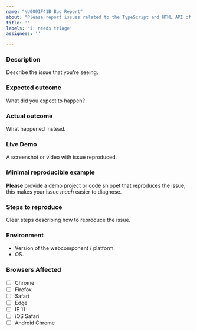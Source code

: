 ```yaml
---
name: "\U0001F41B Bug Report"
about: "Please report issues related to the TypeScript and HTML API of Vaadin components here."
title: ''
labels: 'i: needs triage'
assignees: ''

---
```


<!--
  Please fill out each section below, otherwise, your issue risks taking an infinite amount of time to triage. This info allows the maintainers team to diagnose and fix your issue as quickly as possible.

  Before opening a new issue, please search existing issues: https://github.com/vaadin/web-components/issues.
-->

### Description

Describe the issue that you're seeing.

<!-- Example: The `vaadin-grid` element scrolls when applying filter. -->

### Expected outcome

What did you expect to happen?

<!-- Example: No scrolling should happen. -->

### Actual outcome

What happened instead.

<!-- Example: Grid content occasionally gets scrolled. -->

### Live Demo

A screenshot or video with issue reproduced.

### Minimal reproducible example

**Please** provide a demo project or code snippet that reproduces the issue, this makes your issue _much_ easier to diagnose.

<!--
```
<vaadin-grid</vaadin-grid>
```
```
const grid = document.querySelector('vaadin-grid');
grid.items = items;
```
-->

### Steps to reproduce

Clear steps describing how to reproduce the issue.

<!-- Example
1. Put a `vaadin-grid` element in the page.
2. Add `vaadin-grid-filter` element to the column header template.
3. Open the page in a web browser.
4. Start typing in the filter input.
-->

### Environment

- Version of the webcomponent / platform.
- OS.

<!-- Example:
- v20.0.0
- OSX 10.13.4
-->

### Browsers Affected
<!-- Check all that apply -->
- [ ] Chrome
- [ ] Firefox
- [ ] Safari
- [ ] Edge
- [ ] IE 11
- [ ] iOS Safari
- [ ] Android Chrome

